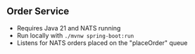 ## Order Service
* Requires Java 21 and NATS running
* Run locally with `./mvnw spring-boot:run`
* Listens for NATS orders placed on the "placeOrder" queue
